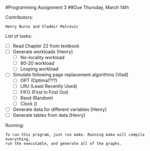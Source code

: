 #Programming Assignment 3
##Due Thursday, March 14th

Contributors:

    Henry Burns and Vladmir Malcevic

List of tasks:

- [ ] Read Chapter 22 from textbook
- [ ] Generate workloads [Henry]
    - [ ] No-locality workload
    - [ ] 80-20 workload
    - [ ] Looping workload
- [ ] Simulate following page replacement algorithms [Vlad]
    - [ ] OPT (Optimal???)
    - [ ] LRU (Least Recently Used)
    - [ ] FIFO (First In First Out)
    - [ ] Rand (Random)
    - [ ] Clock ()
- [ ] Generate data for different variables [Henry]
- [ ] Generate tables from data [Henry]

Running:

    To run this program, just run make. Running make will compile everything,
    run the executable, and generate all of the graphs.
